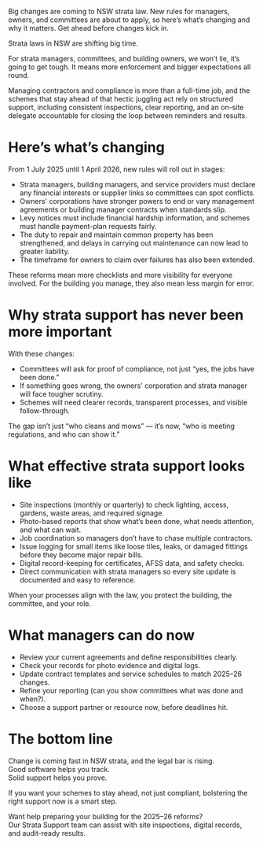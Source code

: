 Big changes are coming to NSW strata law. New rules for managers, owners, and committees are about to apply, so here’s what’s changing and why it matters. Get ahead before changes kick in.

Strata laws in NSW are shifting big time.

For strata managers, committees, and building owners, we won’t lie, it’s going to get tough. It means more enforcement and bigger expectations all round.

Managing contractors and compliance is more than a full-time job, and the schemes that stay ahead of that hectic juggling act rely on structured support, including consistent inspections, clear reporting, and an on-site delegate accountable for closing the loop between reminders and results.

# Here’s what’s changing

From 1 July 2025 until 1 April 2026, new rules will roll out in stages:

- Strata managers, building managers, and service providers must declare any financial interests or supplier links so committees can spot conflicts.
- Owners' corporations have stronger powers to end or vary management agreements or building manager contracts when standards slip.
- Levy notices must include financial hardship information, and schemes must handle payment-plan requests fairly.
- The duty to repair and maintain common property has been strengthened, and delays in carrying out maintenance can now lead to greater liability.
- The timeframe for owners to claim over failures has also been extended.

These reforms mean more checklists and more visibility for everyone involved. For the building you manage, they also mean less margin for error.

# Why strata support has never been more important

With these changes:

- Committees will ask for proof of compliance, not just “yes, the jobs have been done.”
- If something goes wrong, the owners' corporation and strata manager will face tougher scrutiny.
- Schemes will need clearer records, transparent processes, and visible follow-through.

The gap isn’t just “who cleans and mows” — it’s now, “who is meeting regulations, and who can show it.”

# What effective strata support looks like

- Site inspections (monthly or quarterly) to check lighting, access, gardens, waste areas, and required signage.
- Photo-based reports that show what’s been done, what needs attention, and what can wait.
- Job coordination so managers don’t have to chase multiple contractors.
- Issue logging for small items like loose tiles, leaks, or damaged fittings before they become major repair bills.
- Digital record-keeping for certificates, AFSS data, and safety checks.
- Direct communication with strata managers so every site update is documented and easy to reference.

When your processes align with the law, you protect the building, the committee, and your role.

# What managers can do now

- Review your current agreements and define responsibilities clearly.
- Check your records for photo evidence and digital logs.
- Update contract templates and service schedules to match 2025–26 changes.
- Refine your reporting (can you show committees what was done and when?).
- Choose a support partner or resource now, before deadlines hit.

# The bottom line

Change is coming fast in NSW strata, and the legal bar is rising.  
Good software helps you track.  
Solid support helps you prove.

If you want your schemes to stay ahead, not just compliant, bolstering the right support now is a smart step.

Want help preparing your building for the 2025–26 reforms?  
Our Strata Support team can assist with site inspections, digital records, and audit-ready results.
